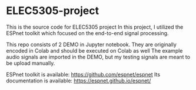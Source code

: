 # ELEC5305-project

This is the source code for ELEC5305 project
In this project, I utilized the ESPnet toolkit which focused on the end-to-end signal processing.

This repo consists of 2 DEMO in Jupyter notebook. They are originally encoded in Colab and should be executed on Colab as well
The example audio signals are imported in the DEMO, but my testing signals are meant to be upload manually.






ESPnet toolkit is available: https://github.com/espnet/espnet
Its documentation is available: https://espnet.github.io/espnet/

